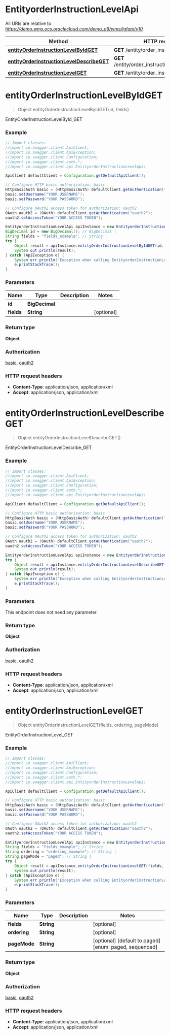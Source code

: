 # EntityorderInstructionLevelApi

All URIs are relative to *https://demo.wms.ocs.oraclecloud.com/demo_a9/wms/lgfapi/v10*

Method | HTTP request | Description
------------- | ------------- | -------------
[**entityOrderInstructionLevelByIdGET**](EntityorderInstructionLevelApi.md#entityOrderInstructionLevelByIdGET) | **GET** /entity/order_instruction_level/{id} | EntityOrderInstructionLevelById_GET
[**entityOrderInstructionLevelDescribeGET**](EntityorderInstructionLevelApi.md#entityOrderInstructionLevelDescribeGET) | **GET** /entity/order_instruction_level/describe | EntityOrderInstructionLevelDescribe_GET
[**entityOrderInstructionLevelGET**](EntityorderInstructionLevelApi.md#entityOrderInstructionLevelGET) | **GET** /entity/order_instruction_level | EntityOrderInstructionLevel_GET


<a name="entityOrderInstructionLevelByIdGET"></a>
# **entityOrderInstructionLevelByIdGET**
> Object entityOrderInstructionLevelByIdGET(id, fields)

EntityOrderInstructionLevelById_GET



### Example
```java
// Import classes:
//import io.swagger.client.ApiClient;
//import io.swagger.client.ApiException;
//import io.swagger.client.Configuration;
//import io.swagger.client.auth.*;
//import io.swagger.client.api.EntityorderInstructionLevelApi;

ApiClient defaultClient = Configuration.getDefaultApiClient();

// Configure HTTP basic authorization: basic
HttpBasicAuth basic = (HttpBasicAuth) defaultClient.getAuthentication("basic");
basic.setUsername("YOUR USERNAME");
basic.setPassword("YOUR PASSWORD");

// Configure OAuth2 access token for authorization: oauth2
OAuth oauth2 = (OAuth) defaultClient.getAuthentication("oauth2");
oauth2.setAccessToken("YOUR ACCESS TOKEN");

EntityorderInstructionLevelApi apiInstance = new EntityorderInstructionLevelApi();
BigDecimal id = new BigDecimal(); // BigDecimal | 
String fields = "fields_example"; // String | 
try {
    Object result = apiInstance.entityOrderInstructionLevelByIdGET(id, fields);
    System.out.println(result);
} catch (ApiException e) {
    System.err.println("Exception when calling EntityorderInstructionLevelApi#entityOrderInstructionLevelByIdGET");
    e.printStackTrace();
}
```

### Parameters

Name | Type | Description  | Notes
------------- | ------------- | ------------- | -------------
 **id** | **BigDecimal**|  |
 **fields** | **String**|  | [optional]

### Return type

**Object**

### Authorization

[basic](../README.md#basic), [oauth2](../README.md#oauth2)

### HTTP request headers

 - **Content-Type**: application/json, application/xml
 - **Accept**: application/json, application/xml

<a name="entityOrderInstructionLevelDescribeGET"></a>
# **entityOrderInstructionLevelDescribeGET**
> Object entityOrderInstructionLevelDescribeGET()

EntityOrderInstructionLevelDescribe_GET



### Example
```java
// Import classes:
//import io.swagger.client.ApiClient;
//import io.swagger.client.ApiException;
//import io.swagger.client.Configuration;
//import io.swagger.client.auth.*;
//import io.swagger.client.api.EntityorderInstructionLevelApi;

ApiClient defaultClient = Configuration.getDefaultApiClient();

// Configure HTTP basic authorization: basic
HttpBasicAuth basic = (HttpBasicAuth) defaultClient.getAuthentication("basic");
basic.setUsername("YOUR USERNAME");
basic.setPassword("YOUR PASSWORD");

// Configure OAuth2 access token for authorization: oauth2
OAuth oauth2 = (OAuth) defaultClient.getAuthentication("oauth2");
oauth2.setAccessToken("YOUR ACCESS TOKEN");

EntityorderInstructionLevelApi apiInstance = new EntityorderInstructionLevelApi();
try {
    Object result = apiInstance.entityOrderInstructionLevelDescribeGET();
    System.out.println(result);
} catch (ApiException e) {
    System.err.println("Exception when calling EntityorderInstructionLevelApi#entityOrderInstructionLevelDescribeGET");
    e.printStackTrace();
}
```

### Parameters
This endpoint does not need any parameter.

### Return type

**Object**

### Authorization

[basic](../README.md#basic), [oauth2](../README.md#oauth2)

### HTTP request headers

 - **Content-Type**: application/json, application/xml
 - **Accept**: application/json, application/xml

<a name="entityOrderInstructionLevelGET"></a>
# **entityOrderInstructionLevelGET**
> Object entityOrderInstructionLevelGET(fields, ordering, pageMode)

EntityOrderInstructionLevel_GET



### Example
```java
// Import classes:
//import io.swagger.client.ApiClient;
//import io.swagger.client.ApiException;
//import io.swagger.client.Configuration;
//import io.swagger.client.auth.*;
//import io.swagger.client.api.EntityorderInstructionLevelApi;

ApiClient defaultClient = Configuration.getDefaultApiClient();

// Configure HTTP basic authorization: basic
HttpBasicAuth basic = (HttpBasicAuth) defaultClient.getAuthentication("basic");
basic.setUsername("YOUR USERNAME");
basic.setPassword("YOUR PASSWORD");

// Configure OAuth2 access token for authorization: oauth2
OAuth oauth2 = (OAuth) defaultClient.getAuthentication("oauth2");
oauth2.setAccessToken("YOUR ACCESS TOKEN");

EntityorderInstructionLevelApi apiInstance = new EntityorderInstructionLevelApi();
String fields = "fields_example"; // String | 
String ordering = "ordering_example"; // String | 
String pageMode = "paged"; // String | 
try {
    Object result = apiInstance.entityOrderInstructionLevelGET(fields, ordering, pageMode);
    System.out.println(result);
} catch (ApiException e) {
    System.err.println("Exception when calling EntityorderInstructionLevelApi#entityOrderInstructionLevelGET");
    e.printStackTrace();
}
```

### Parameters

Name | Type | Description  | Notes
------------- | ------------- | ------------- | -------------
 **fields** | **String**|  | [optional]
 **ordering** | **String**|  | [optional]
 **pageMode** | **String**|  | [optional] [default to paged] [enum: paged, sequenced]

### Return type

**Object**

### Authorization

[basic](../README.md#basic), [oauth2](../README.md#oauth2)

### HTTP request headers

 - **Content-Type**: application/json, application/xml
 - **Accept**: application/json, application/xml

